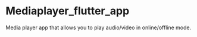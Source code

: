# Mediaplayer_flutter_app
Media player app that allows you to play audio/video in online/offline mode.
